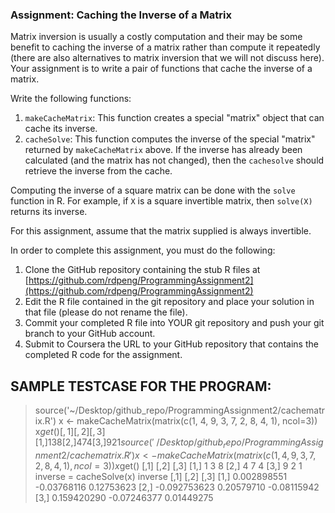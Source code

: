 ### Assignment: Caching the Inverse of a Matrix

Matrix inversion is usually a costly computation and their may be some
benefit to caching the inverse of a matrix rather than compute it
repeatedly (there are also alternatives to matrix inversion that we will
not discuss here). Your assignment is to write a pair of functions that
cache the inverse of a matrix.

Write the following functions:

1.  `makeCacheMatrix`: This function creates a special "matrix" object
    that can cache its inverse.
2.  `cacheSolve`: This function computes the inverse of the special
    "matrix" returned by `makeCacheMatrix` above. If the inverse has
    already been calculated (and the matrix has not changed), then the
    `cachesolve` should retrieve the inverse from the cache.

Computing the inverse of a square matrix can be done with the `solve`
function in R. For example, if `X` is a square invertible matrix, then
`solve(X)` returns its inverse.

For this assignment, assume that the matrix supplied is always
invertible.

In order to complete this assignment, you must do the following:

1.  Clone the GitHub repository containing the stub R files at
    [https://github.com/rdpeng/ProgrammingAssignment2](https://github.com/rdpeng/ProgrammingAssignment2)
2.  Edit the R file contained in the git repository and place your
    solution in that file (please do not rename the file).
3.  Commit your completed R file into YOUR git repository and push your
    git branch to your GitHub account.
4.  Submit to Coursera the URL to your GitHub repository that contains
    the completed R code for the assignment.

SAMPLE TESTCASE FOR THE PROGRAM:
--------------------------------
> source('~/Desktop/github_repo/ProgrammingAssignment2/cachematrix.R')
> x <- makeCacheMatrix(matrix(c(1, 4, 9, 3, 7, 2, 8, 4, 1), ncol=3))
> x$get()
     [,1] [,2] [,3]
[1,]    1    3    8
[2,]    4    7    4
[3,]    9    2    1
> source('~/Desktop/github_repo/ProgrammingAssignment2/cachematrix.R')
> x <- makeCacheMatrix(matrix(c(1, 4, 9, 3, 7, 2, 8, 4, 1), ncol=3))
> x$get()
     [,1] [,2] [,3]
[1,]    1    3    8
[2,]    4    7    4
[3,]    9    2    1
> inverse = cacheSolve(x)
> inverse
             [,1]        [,2]        [,3]
[1,]  0.002898551 -0.03768116  0.12753623
[2,] -0.092753623  0.20579710 -0.08115942
[3,]  0.159420290 -0.07246377  0.01449275

